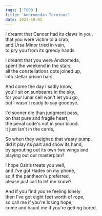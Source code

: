 ```yaml
---
tags: ['TODO']
title: 'Andromedan Terminus'
date: 2023-10-02
---
```


I dreamt that Cancer had its claws in you,  
that you were victim to a crab,  
and Ursa Minor tried in vain,  
to pry you from its greedy hands.

I dreamt that you were Andromeda,  
spent the weekend in the stars,  
all the constellations dots joined up,  
into stellar prison bars.

And come the day I sadly know,  
you'll sit on sunbeams in the sky,  
for your lunar cell won't let you go,  
but I wasn't ready to say goodbye.

I'd sooner die than judgment pass,  
on that pure and fragile heart,  
the penal code's not in your blood.  
it just isn't in the cards,

So when they weighed that weary pump,  
did it play its part and show its hand,  
by sprouting out its own two wings and  
playing out our masterplan?

I hope Osiris treats you well,  
and I've got Hades on my phone,  
so if the pantheon's preferred,  
please just call to let me know?

And if you find you're feeling lonely  
then I've got eight feet worth of rope,  
so call me if you're losing hope,  
come and haunt me if you're getting bored.
